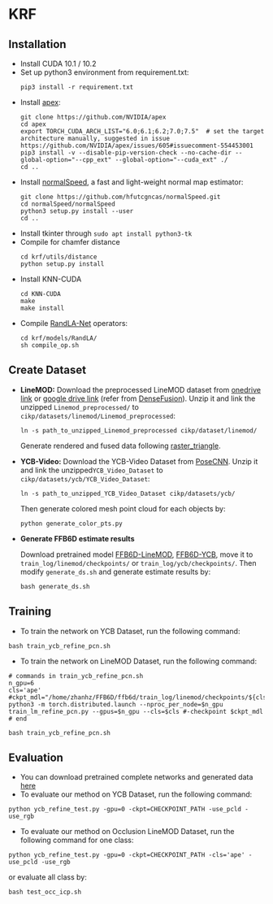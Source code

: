 # KRF
## Installation
- Install CUDA 10.1 / 10.2
- Set up python3 environment from requirement.txt:
  ```shell
  pip3 install -r requirement.txt 
  ```
- Install [apex](https://github.com/NVIDIA/apex):
  ```shell
  git clone https://github.com/NVIDIA/apex
  cd apex
  export TORCH_CUDA_ARCH_LIST="6.0;6.1;6.2;7.0;7.5"  # set the target architecture manually, suggested in issue https://github.com/NVIDIA/apex/issues/605#issuecomment-554453001
  pip3 install -v --disable-pip-version-check --no-cache-dir --global-option="--cpp_ext" --global-option="--cuda_ext" ./
  cd ..
  ```
- Install [normalSpeed](https://github.com/hfutcgncas/normalSpeed), a fast and light-weight normal map estimator:
  ```shell
  git clone https://github.com/hfutcgncas/normalSpeed.git
  cd normalSpeed/normalSpeed
  python3 setup.py install --user
  cd ..
  ```
- Install tkinter through ``sudo apt install python3-tk``
- Compile for chamfer distance
  ``` 
  cd krf/utils/distance
  python setup.py install
  ```
- Install KNN-CUDA
  ```shell
  cd KNN-CUDA
  make
  make install
  ```
- Compile [RandLA-Net](https://github.com/qiqihaer/RandLA-Net-pytorch) operators:
  ```shell
  cd krf/models/RandLA/
  sh compile_op.sh
  ```

## Create Dataset
- **LineMOD:** Download the preprocessed LineMOD dataset from [onedrive link](https://hkustconnect-my.sharepoint.com/:u:/g/personal/yhebk_connect_ust_hk/ETW6iYHDbo1OsIbNJbyNBkABF7uJsuerB6c0pAiiIv6AHw?e=eXM1UE) or [google drive link](https://drive.google.com/drive/folders/19ivHpaKm9dOrr12fzC8IDFczWRPFxho7) (refer from [DenseFusion](https://github.com/j96w/DenseFusion)). Unzip it and link the unzipped ``Linemod_preprocessed/`` to ``cikp/datasets/linemod/Linemod_preprocessed``:
  ```shell
  ln -s path_to_unzipped_Linemod_preprocessed cikp/dataset/linemod/
  ```
  Generate rendered and fused data following [raster_triangle](https://github.com/ethnhe/raster_triangle).

- **YCB-Video:** Download the YCB-Video Dataset from [PoseCNN](https://rse-lab.cs.washington.edu/projects/posecnn/). Unzip it and link the unzipped```YCB_Video_Dataset``` to ```cikp/datasets/ycb/YCB_Video_Dataset```:
  ```shell
  ln -s path_to_unzipped_YCB_Video_Dataset cikp/datasets/ycb/
  ```
  Then generate colored mesh point cloud for each objects by:
  ```
  python generate_color_pts.py
  ```
- **Generate FFB6D estimate results**

  Download pretrained model [FFB6D-LineMOD](https://hkustconnect-my.sharepoint.com/:f:/g/personal/yhebk_connect_ust_hk/Ehg--MMyNdtLnAEurN0tm_MBQ8u_Lntrl42-BQeXO_8H8Q?e=HsZ2Yi), [FFB6D-YCB](https://hkustconnect-my.sharepoint.com/:u:/g/personal/yhebk_connect_ust_hk/EW7a5w-ytftLgexIyXuIcjwB4o0dWo1hMteMNlA1zgM7Wg?e=UE1WJs), move it to ``train_log/linemod/checkpoints/`` or ``train_log/ycb/checkpoints/``. Then modify ``generate_ds.sh`` and generate estimate results by:
  ```shell
  bash generate_ds.sh
  ```

## Training
- To train the network on YCB Dataset, run the following command:
```shell
bash train_ycb_refine_pcn.sh
```
- To train the network on LineMOD Dataset, run the following command:
```shell  
# commands in train_ycb_refine_pcn.sh
n_gpu=6
cls='ape'
#ckpt_mdl="/home/zhanhz/FFB6D/ffb6d/train_log/linemod/checkpoints/${cls}/FFB6D_${cls}_REFINE_best.pth.tar"
python3 -m torch.distributed.launch --nproc_per_node=$n_gpu train_lm_refine_pcn.py --gpus=$n_gpu --cls=$cls #-checkpoint $ckpt_mdl
# end

bash train_ycb_refine_pcn.sh
```

## Evaluation
- You can download pretrained complete networks and generated data [here](https://cloud.tsinghua.edu.cn/d/76867245c8a7481baccf/)
- To evaluate our method on YCB Dataset, run the following command:
```shell
python ycb_refine_test.py -gpu=0 -ckpt=CHECKPOINT_PATH -use_pcld -use_rgb
```
- To evaluate our method on Occlusion LineMOD Dataset, run the following command for one class:
```shell
python ycb_refine_test.py -gpu=0 -ckpt=CHECKPOINT_PATH -cls='ape' -use_pcld -use_rgb
```
or evaluate all class by:

```shell
bash test_occ_icp.sh
```
